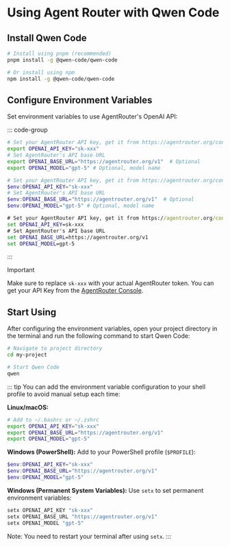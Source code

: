 # Using Agent Router with Qwen Code

## Install Qwen Code

```bash
# Install using pnpm (recommended)
pnpm install -g @qwen-code/qwen-code

# Or install using npm
npm install -g @qwen-code/qwen-code
```

## Configure Environment Variables

Set environment variables to use AgentRouter's OpenAI API:

::: code-group

```bash [Linux/macOS]
# Set your AgentRouter API key, get it from https://agentrouter.org/console/token
export OPENAI_API_KEY="sk-xxx"
# Set AgentRouter's API base URL
export OPENAI_BASE_URL="https://agentrouter.org/v1"  # Optional
export OPENAI_MODEL="gpt-5" # Optional, model name
```

```powershell [Windows (PowerShell)]
# Set your AgentRouter API key, get it from https://agentrouter.org/console/token
$env:OPENAI_API_KEY="sk-xxx"
# Set AgentRouter's API base URL
$env:OPENAI_BASE_URL="https://agentrouter.org/v1"  # Optional
$env:OPENAI_MODEL="gpt-5" # Optional, model name
```

```cmd [Windows (CMD)]
# Set your AgentRouter API key, get it from https://agentrouter.org/console/token
set OPENAI_API_KEY=sk-xxx
# Set AgentRouter's API base URL
set OPENAI_BASE_URL=https://agentrouter.org/v1
set OPENAI_MODEL=gpt-5
```

:::

> [!IMPORTANT]
> Make sure to replace `sk-xxx` with your actual AgentRouter token. You can get your API Key from the [AgentRouter Console](https://agentrouter.org/console/token).

## Start Using

After configuring the environment variables, open your project directory in the terminal and run the following command to start Qwen Code:

```bash
# Navigate to project directory
cd my-project

# Start Qwen Code
qwen
```

::: tip
You can add the environment variable configuration to your shell profile to avoid manual setup each time:

**Linux/macOS:**
```bash
# Add to ~/.bashrc or ~/.zshrc
export OPENAI_API_KEY="sk-xxx"
export OPENAI_BASE_URL="https://agentrouter.org/v1"
export OPENAI_MODEL="gpt-5"
```

**Windows (PowerShell):**
Add to your PowerShell profile (`$PROFILE`):
```powershell
$env:OPENAI_API_KEY="sk-xxx"
$env:OPENAI_BASE_URL="https://agentrouter.org/v1"
$env:OPENAI_MODEL="gpt-5"
```

**Windows (Permanent System Variables):**
Use `setx` to set permanent environment variables:
```cmd
setx OPENAI_API_KEY "sk-xxx"
setx OPENAI_BASE_URL "https://agentrouter.org/v1"
setx OPENAI_MODEL "gpt-5"
```
Note: You need to restart your terminal after using `setx`.
:::

